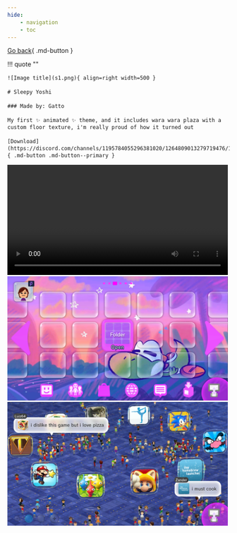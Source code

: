 ```yaml
---
hide: 
    - navigation
    - toc
---
```


[Go back](../index.md){ .md-button }

!!! quote ""

    ![Image title](s1.png){ align=right width=500 }

    # Sleepy Yoshi

    ### Made by: Gatto

    My first ✨ animated ✨ theme, and it includes wara wara plaza with a custom floor texture, i'm really proud of how it turned out

    [Download](https://discord.com/channels/1195784055296381020/1264809013279719476/1264809013279719476){ .md-button .md-button--primary }

<div class="scroll-container">
  <video width="500" controls>
    <source src="2025-02-21_21-22-29.mp4" type="video/mp4">
  </video>
  <img src="s1.png" width="500">
  <img src="s2.png" width="500">
</div> 
